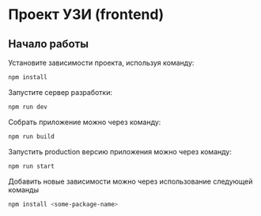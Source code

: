 
# Проект УЗИ (frontend)

## Начало работы

Установите зависимости проекта, используя команду:
```bash
npm install
```

Запустите сервер разработки:

```bash
npm run dev
```

Собрать приложение можно через команду:

```bash
npm run build
```

Запустить production версию приложения можно через команду:

```bash
npm run start
```

Добавить новые зависимости можно через использование следующей команды

```bash
npm install <some-package-name>
